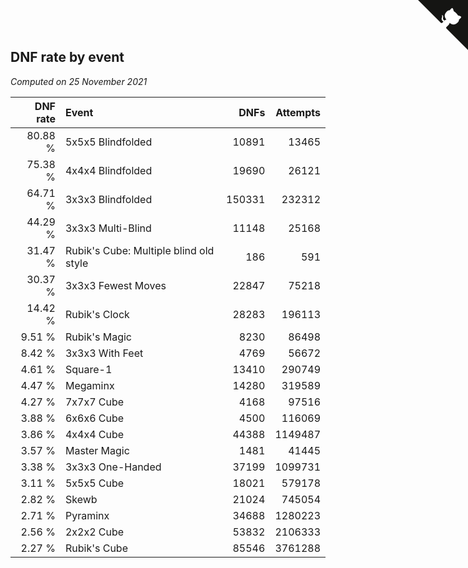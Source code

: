 ## DNF rate by event

*Computed on 25 November 2021*

| DNF rate | Event | DNFs | Attempts |
| ---: | :--- | ---: | ---: |
| 80.88 % | 5x5x5 Blindfolded | 10891 | 13465 |
| 75.38 % | 4x4x4 Blindfolded | 19690 | 26121 |
| 64.71 % | 3x3x3 Blindfolded | 150331 | 232312 |
| 44.29 % | 3x3x3 Multi-Blind | 11148 | 25168 |
| 31.47 % | Rubik's Cube: Multiple blind old style | 186 | 591 |
| 30.37 % | 3x3x3 Fewest Moves | 22847 | 75218 |
| 14.42 % | Rubik's Clock | 28283 | 196113 |
| 9.51 % | Rubik's Magic | 8230 | 86498 |
| 8.42 % | 3x3x3 With Feet | 4769 | 56672 |
| 4.61 % | Square-1 | 13410 | 290749 |
| 4.47 % | Megaminx | 14280 | 319589 |
| 4.27 % | 7x7x7 Cube | 4168 | 97516 |
| 3.88 % | 6x6x6 Cube | 4500 | 116069 |
| 3.86 % | 4x4x4 Cube | 44388 | 1149487 |
| 3.57 % | Master Magic | 1481 | 41445 |
| 3.38 % | 3x3x3 One-Handed | 37199 | 1099731 |
| 3.11 % | 5x5x5 Cube | 18021 | 579178 |
| 2.82 % | Skewb | 21024 | 745054 |
| 2.71 % | Pyraminx | 34688 | 1280223 |
| 2.56 % | 2x2x2 Cube | 53832 | 2106333 |
| 2.27 % | Rubik's Cube | 85546 | 3761288 |


<a href="https://github.com/jonatanklosko/wca_statistics" class="github-corner" aria-label="View source on Github"><svg width="80" height="80" viewBox="0 0 250 250" style="fill:#151513; color:#fff; position: absolute; top: 0; border: 0; right: 0;" aria-hidden="true"><path d="M0,0 L115,115 L130,115 L142,142 L250,250 L250,0 Z"></path><path d="M128.3,109.0 C113.8,99.7 119.0,89.6 119.0,89.6 C122.0,82.7 120.5,78.6 120.5,78.6 C119.2,72.0 123.4,76.3 123.4,76.3 C127.3,80.9 125.5,87.3 125.5,87.3 C122.9,97.6 130.6,101.9 134.4,103.2" fill="currentColor" style="transform-origin: 130px 106px;" class="octo-arm"></path><path d="M115.0,115.0 C114.9,115.1 118.7,116.5 119.8,115.4 L133.7,101.6 C136.9,99.2 139.9,98.4 142.2,98.6 C133.8,88.0 127.5,74.4 143.8,58.0 C148.5,53.4 154.0,51.2 159.7,51.0 C160.3,49.4 163.2,43.6 171.4,40.1 C171.4,40.1 176.1,42.5 178.8,56.2 C183.1,58.6 187.2,61.8 190.9,65.4 C194.5,69.0 197.7,73.2 200.1,77.6 C213.8,80.2 216.3,84.9 216.3,84.9 C212.7,93.1 206.9,96.0 205.4,96.6 C205.1,102.4 203.0,107.8 198.3,112.5 C181.9,128.9 168.3,122.5 157.7,114.1 C157.9,116.9 156.7,120.9 152.7,124.9 L141.0,136.5 C139.8,137.7 141.6,141.9 141.8,141.8 Z" fill="currentColor" class="octo-body"></path></svg></a><style>.github-corner:hover .octo-arm{animation:octocat-wave 560ms ease-in-out}@keyframes octocat-wave{0%,100%{transform:rotate(0)}20%,60%{transform:rotate(-25deg)}40%,80%{transform:rotate(10deg)}}@media (max-width:500px){.github-corner:hover .octo-arm{animation:none}.github-corner .octo-arm{animation:octocat-wave 560ms ease-in-out}}</style>
